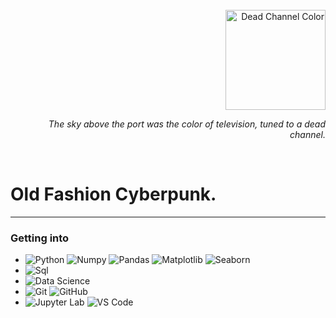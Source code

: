<div align="right" >
  <br />
  <a href = "https://github.com/anresz73/white_noise/blob/master/white_noise/white_noise.py">
    <img alt="Dead Channel Color" height="160px" src=https://user-images.githubusercontent.com/68594187/155456441-63b33fca-1edf-4808-90f0-aaf02bea8136.gif />
  </a>
  <br />
  
*The sky above the port was the color of television, tuned to a dead channel.*
  
 </div>
<br />

# Old Fashion Cyberpunk.

---

### Getting into 
- ![Python](https://img.shields.io/badge/Python-14354C?style=flat&logo=python&logoColor=ffffff)
![Numpy](https://img.shields.io/badge/-Numpy-3776AB?style=flat-square&logo=numpy&logoColor=ffffff)
![Pandas](https://img.shields.io/badge/-Pandas-000000?style=flat-square&logo=pandas)
![Matplotlib](https://img.shields.io/badge/-Matplotlib-000000?style=flat-square&logo=matplotlib)
![Seaborn](https://img.shields.io/badge/-Seaborn-000000?style=flat-square&logo=seaborn)
- ![Sql](https://img.shields.io/badge/-Sql-CC2927?style=flat-square&logo=microsoft-sql-server&logoColor=ffffff)
- ![Data Science](https://img.shields.io/badge/-Data%20Science-000000?style=flat-square&logo=data)
- ![Git](https://img.shields.io/badge/-Git-%23F05032?style=flat-square&logo=git&logoColor=%23ffffff)
![GitHub](https://img.shields.io/badge/-GitHub-181717?style=flat-square&logo=github)
- ![Jupyter Lab](http://img.shields.io/badge/-Jupyter%20Lab-007ACC?style=flat-square&logo=jupyter&logoColor=ffffff)
![VS Code](http://img.shields.io/badge/-VS%20Code-007ACC?style=flat-square&logo=visual-studio-code&logoColor=ffffff)
